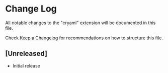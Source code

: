 # Change Log

All notable changes to the "cryaml" extension will be documented in this file.

Check [Keep a Changelog](http://keepachangelog.com/) for recommendations on how to structure this file.

## [Unreleased]

- Initial release